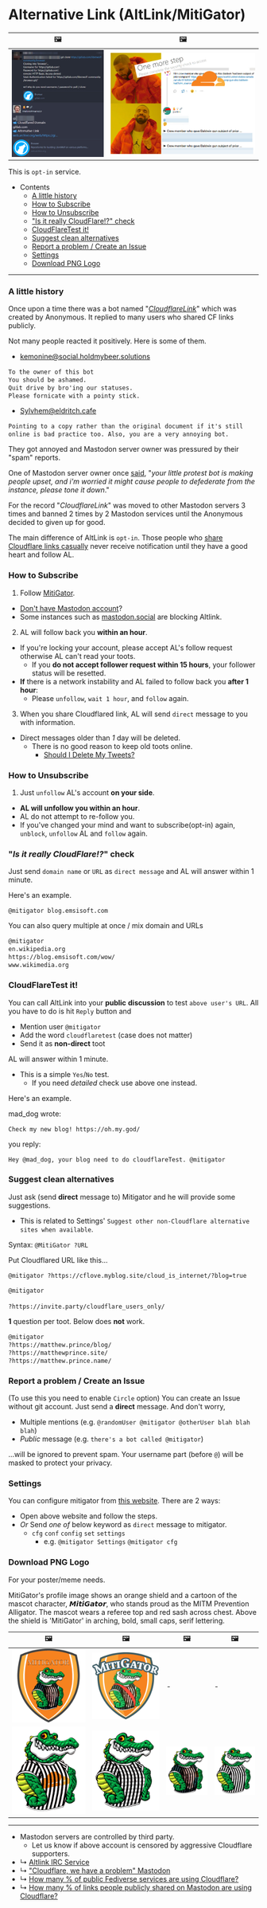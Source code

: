 # Alternative Link (AltLink/MitiGator)


| 🖼 | 🖼 |
| -- | -- |
| ![](../image/altlink_sample.jpg) | ![](../image/altlink_suggest.jpg) |


This is `opt-in` service.


- Contents
  - [A little history](service.altlink.md#a-little-history)
  - [How to Subscribe](service.altlink.md#how-to-subscribe)
  - [How to Unsubscribe](service.altlink.md#how-to-unsubscribe)
  - ["Is it really CloudFlare!?" check](service.altlink.md#_is-it-really-cloudflare-_-check)
  - [CloudFlareTest it!](service.altlink.md#cloudflaretest-it)
  - [Suggest clean alternatives](service.altlink.md#suggest-clean-alternatives)
  - [Report a problem / Create an Issue](service.altlink.md#report-a-problem-create-an-issue)
  - [Settings](service.altlink.md#settings)
  - [Download PNG Logo](service.altlink.md#download-png-logo)


----

### A little history

Once upon a time there was a bot named "_[CloudflareLink](https://social.privacytools.io/@cloudflarelink/with_replies)_" which was created by Anonymous.
It replied to many users who shared CF links publicly.

Not many people reacted it positively. Here is some of them.

- kemonine@social.holdmybeer.solutions
```
To the owner of this bot
You should be ashamed.
Quit drive by bro'ing our statuses.
Please fornicate with a pointy stick.
```

- Sylvhem@eldritch.cafe
```
Pointing to a copy rather than the original document if it's still online is bad practice too. Also, you are a very annoying bot.
```

They got annoyed and Mastodon server owner was pressured by their "spam" reports.

One of Mastodon server owner once [said](../tool/mastodonwch#some-public-reaction), "_your little protest bot is making people upset, and i'm worried it might cause people to defederate from the instance, please tone it down_."

For the record "_CloudflareLink_" was moved to other Mastodon servers 3 times and banned 2 times by 2 Mastodon services until the Anonymous decided to given up for good.

The main difference of AltLink is `opt-in`.
Those people who [share Cloudflare links casually](cloudflared/shared_mastodon.md) never receive notification until they have a good heart and follow AL.



### How to Subscribe

1. Follow [MitiGator](https://101010.pl/@MitiGator).
  - [Don't have Mastodon account](https://101010.pl/invite/sQ7dpmbg)?
  - Some instances such as [mastodon.social](https://github.com/mastodon/mastodon/issues/16480) are blocking Altlink.

2. AL will follow back you **within an hour**.
  - If you're locking your account, please accept AL's follow request otherwise AL can't read your toots.
    - If you **do not accept follower request within 15 hours**, your follower status will be resetted.
  - **If** there is a network instability and AL failed to follow back you **after 1 hour**:
    - Please `unfollow`, `wait 1 hour`, and `follow` again.

3. When you share Cloudflared link, AL will send `direct` message to you with information.
  - Direct messages older than *1* day will be deleted.
    - There is no good reason to keep old toots online.
      - [Should I Delete My Tweets?](https://www.wired.com/story/the-know-it-alls-should-i-delete-my-tweets/)


### How to Unsubscribe

1. Just `unfollow` AL's account **on your side**.
  - **AL will unfollow you within an hour**.
  - AL do not attempt to re-follow you.
  - If you've changed your mind and want to subscribe(opt-in) again, `unblock`, `unfollow` AL and `follow` again.


### "_Is it really CloudFlare!?_" check

Just send `domain name` or `URL` as `direct message` and AL will answer within 1 minute.

Here's an example.

```
@mitigator blog.emsisoft.com
```

You can also query multiple at once / mix domain and URLs

```
@mitigator
en.wikipedia.org
https://blog.emsisoft.com/wow/
www.wikimedia.org
```


### CloudFlareTest it!

You can call AltLink into your **public** **discussion** to test `above user's URL`. 
All you have to do is hit `Reply` button and 
- Mention user `@mitigator`
- Add the word `cloudflaretest` (case does not matter)
- Send it as **non-direct** toot

AL will answer within 1 minute.

- This is a simple `Yes`/`No` test.
  - If you need _detailed_ check use above one instead.


Here's an example.

mad_dog wrote:
```
Check my new blog! https://oh.my.god/
```
you reply:
```
Hey @mad_dog, your blog need to do cloudflareTest. @mitigator
```


### Suggest clean alternatives

Just ask (send **direct** message to) Mitigator and he will provide some suggestions.

- This is related to Settings' `Suggest other non-Cloudflare alternative sites when available`.


Syntax: `@MitiGator ?URL`

Put Cloudflared URL like this...

```
@mitigator ?https://cflove.myblog.site/cloud_is_internet/?blog=true
```

```
@mitigator

?https://invite.party/cloudflare_users_only/
```


**1** question per toot. Below does **not** work.

```
@mitigator
?https://matthew.prince/blog/
?https://matthewprince.site/
?https://matthew.prince.name/
```


### Report a problem / Create an Issue

(To use this you need to enable `Circle` option)
You can create an Issue without git account. Just send a **direct** message.
And don't worry,

- Multiple mentions (e.g. `@randomUser @mitigator @otherUser blah blah blah`)
- _Public_ message (e.g. `there's a bot called @mitigator`)

...will be ignored to prevent spam.
Your username part (before `@`) will be masked to protect your privacy.


### Settings

You can configure mitigator from [this website](https://mitigator.crimeflare.eu.org/).
There are 2 ways:
- Open above website and follow the steps.
- _Or_ Send _one of_ below keyword as `direct` message to mitigator.
  - `cfg`  `conf`  `config`  `set`  `settings`
    - e.g. `@mitigator Settings`  `@mitigator cfg`


### Download PNG Logo

For your poster/meme needs.

MitiGator's profile image shows an orange shield and a cartoon of the mascot character, 𝙈𝙞𝙩𝙞𝙂𝙖𝙩𝙤𝙧, who stands proud as the MITM Prevention Alligator.
The mascot wears a referee top and red sash across chest. Above the shield is 'MitiGator' in arching, bold, small caps, serif lettering.


| 🖼 | 🖼 | 🖼 | 🖼 |
| -- | -- | -- | -- |
| ![](../image/mitigator.png) | ![](../image/mitigatorB.png) | - | - |
| ![](../image/mitigatorC01.png) | ![](../image/mitigatorC02.png) | ![](../image/mitigatorC03.png) | ![](../image/mitigatorC04.png) |



---

- Mastodon servers are controlled by third party.
  - Let us know if above account is censored by aggressive Cloudflare supporters.
- ↳ [Altlink IRC Service](service.altlink_irc.md)
- ↳ ["Cloudflare, we have a problem" Mastodon](people.mastodon.md)
- ↳ [How many % of public Fediverse services are using Cloudflare?](cloudflared/fediverse.md)
- ↳ [How many % of links people publicly shared on Mastodon are using Cloudflare?](cloudflared/shared_mastodon.md)

<a rel="me" href="https://101010.pl/@MitiGator"></a>
